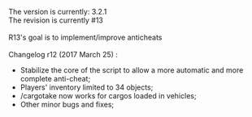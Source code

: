 The version is currently: 3.2.1<br>
The revision is currently #13
<br><br>
R13's goal is to implement/improve anticheats
<br><br>
Changelog r12 (2017 March 25) :
  - Stabilize the core of the script to allow a more automatic and more complete anti-cheat;
  - Players' inventory limited to 34 objects;
  - /cargotake now works for cargos loaded in vehicles;
  - Other minor bugs and fixes;
